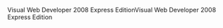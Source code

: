 <span data-ttu-id="47069-101">Visual Web Developer 2008 Express Edition</span><span class="sxs-lookup"><span data-stu-id="47069-101">Visual Web Developer 2008 Express Edition</span></span>